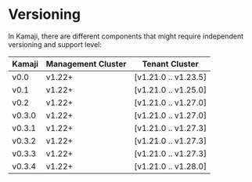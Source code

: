 # Versioning

In Kamaji, there are different components that might require independent versioning and support level:

| Kamaji | Management Cluster | Tenant Cluster  |
|--------|---------------|----------------------|
| v0.0   | v1.22+        | [v1.21.0 .. v1.23.5] |
| v0.1   | v1.22+        | [v1.21.0 .. v1.25.0] |
| v0.2   | v1.22+        | [v1.21.0 .. v1.27.0] |
| v0.3.0 | v1.22+        | [v1.21.0 .. v1.27.0] |
| v0.3.1 | v1.22+        | [v1.21.0 .. v1.27.3] |
| v0.3.2 | v1.22+        | [v1.21.0 .. v1.27.3] |
| v0.3.3 | v1.22+        | [v1.21.0 .. v1.27.3] |
| v0.3.4 | v1.22+        | [v1.21.0 .. v1.28.0] |
